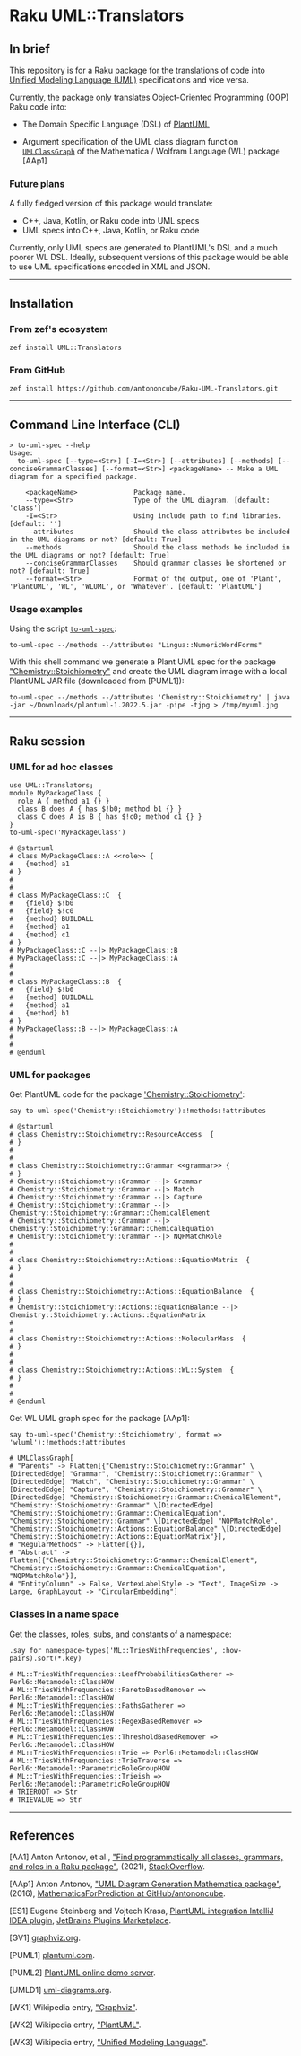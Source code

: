 # Raku UML::Translators

## In brief

This repository is for a Raku package for the translations of code into 
[Unified Modeling Language (UML)](https://en.wikipedia.org/wiki/Unified_Modeling_Language) 
specifications and vice versa.

Currently, the package only translates Object-Oriented Programming (OOP) Raku code into: 

- The Domain Specific Language (DSL) of [PlantUML](https://plantuml.com)

- Argument specification of the UML class diagram function [`UMLClassGraph`](https://github.com/antononcube/MathematicaForPrediction/blob/master/Misc/UMLDiagramGeneration.m)
  of the Mathematica / Wolfram Language (WL) package [AAp1] 

### Future plans

A fully fledged version of this package would translate:
- C++, Java, Kotlin, or Raku code into UML specs
- UML specs into C++, Java, Kotlin, or Raku code

Currently, only UML specs are generated to PlantUML's DSL and a much poorer WL DSL.
Ideally, subsequent versions of this package would be able to use UML specifications
encoded in XML and JSON.

------ 

## Installation

### From zef's ecosystem

```shell
zef install UML::Translators
```

### From GitHub

```
zef install https://github.com/antononcube/Raku-UML-Translators.git 
```

------ 

## Command Line Interface (CLI)

```shell
> to-uml-spec --help
Usage:
  to-uml-spec [--type=<Str>] [-I=<Str>] [--attributes] [--methods] [--conciseGrammarClasses] [--format=<Str>] <packageName> -- Make a UML diagram for a specified package.
  
    <packageName>              Package name.
    --type=<Str>               Type of the UML diagram. [default: 'class']
    -I=<Str>                   Using include path to find libraries. [default: '']
    --attributes               Should the class attributes be included in the UML diagrams or not? [default: True]
    --methods                  Should the class methods be included in the UML diagrams or not? [default: True]
    --conciseGrammarClasses    Should grammar classes be shortened or not? [default: True]
    --format=<Str>             Format of the output, one of 'Plant', 'PlantUML', 'WL', 'WLUML', or 'Whatever'. [default: 'PlantUML']
```

### Usage examples

Using the script [`to-uml-spec`](bin/to-uml-spec):

```shell
to-uml-spec --/methods --/attributes "Lingua::NumericWordForms"
```

With this shell command we generate a Plant UML spec for the package 
["Chemistry::Stoichiometry"](https://raku.land/cpan:ANTONOV/Chemistry::Stoichiometry)
and create the UML diagram image with a local PlantUML JAR file (downloaded from [PUML1]):

```shell
to-uml-spec --/methods --/attributes 'Chemistry::Stoichiometry' | java -jar ~/Downloads/plantuml-1.2022.5.jar -pipe -tjpg > /tmp/myuml.jpg
```

-----

## Raku session

### UML for ad hoc classes

```perl6
use UML::Translators;
module MyPackageClass {
  role A { method a1 {} }
  class B does A { has $!b0; method b1 {} }
  class C does A is B { has $!c0; method c1 {} }
}
to-uml-spec('MyPackageClass')
```
```
# @startuml
# class MyPackageClass::A <<role>> {
#   {method} a1
# }
# 
# 
# class MyPackageClass::C  {
#   {field} $!b0
#   {field} $!c0
#   {method} BUILDALL
#   {method} a1
#   {method} c1
# }
# MyPackageClass::C --|> MyPackageClass::B
# MyPackageClass::C --|> MyPackageClass::A
# 
# 
# class MyPackageClass::B  {
#   {field} $!b0
#   {method} BUILDALL
#   {method} a1
#   {method} b1
# }
# MyPackageClass::B --|> MyPackageClass::A
# 
# 
# @enduml
```

### UML for packages

Get PlantUML code for the package
['Chemistry::Stoichiometry'](https://raku.land/cpan:ANTONOV/Chemistry::Stoichiometry):

```perl6
say to-uml-spec('Chemistry::Stoichiometry'):!methods:!attributes
```
```
# @startuml
# class Chemistry::Stoichiometry::ResourceAccess  {
# }
# 
# 
# class Chemistry::Stoichiometry::Grammar <<grammar>> {
# }
# Chemistry::Stoichiometry::Grammar --|> Grammar
# Chemistry::Stoichiometry::Grammar --|> Match
# Chemistry::Stoichiometry::Grammar --|> Capture
# Chemistry::Stoichiometry::Grammar --|> Chemistry::Stoichiometry::Grammar::ChemicalElement
# Chemistry::Stoichiometry::Grammar --|> Chemistry::Stoichiometry::Grammar::ChemicalEquation
# Chemistry::Stoichiometry::Grammar --|> NQPMatchRole
# 
# 
# class Chemistry::Stoichiometry::Actions::EquationMatrix  {
# }
# 
# 
# class Chemistry::Stoichiometry::Actions::EquationBalance  {
# }
# Chemistry::Stoichiometry::Actions::EquationBalance --|> Chemistry::Stoichiometry::Actions::EquationMatrix
# 
# 
# class Chemistry::Stoichiometry::Actions::MolecularMass  {
# }
# 
# 
# class Chemistry::Stoichiometry::Actions::WL::System  {
# }
# 
# 
# @enduml
```

Get WL UML graph spec for the package [AAp1]:

```perl6
say to-uml-spec('Chemistry::Stoichiometry', format => 'wluml'):!methods:!attributes
```
```
# UMLClassGraph[
# "Parents" -> Flatten[{"Chemistry::Stoichiometry::Grammar" \[DirectedEdge] "Grammar", "Chemistry::Stoichiometry::Grammar" \[DirectedEdge] "Match", "Chemistry::Stoichiometry::Grammar" \[DirectedEdge] "Capture", "Chemistry::Stoichiometry::Grammar" \[DirectedEdge] "Chemistry::Stoichiometry::Grammar::ChemicalElement", "Chemistry::Stoichiometry::Grammar" \[DirectedEdge] "Chemistry::Stoichiometry::Grammar::ChemicalEquation", "Chemistry::Stoichiometry::Grammar" \[DirectedEdge] "NQPMatchRole", "Chemistry::Stoichiometry::Actions::EquationBalance" \[DirectedEdge] "Chemistry::Stoichiometry::Actions::EquationMatrix"}],
# "RegularMethods" -> Flatten[{}],
# "Abstract" -> Flatten[{"Chemistry::Stoichiometry::Grammar::ChemicalElement", "Chemistry::Stoichiometry::Grammar::ChemicalEquation", "NQPMatchRole"}],
# "EntityColumn" -> False, VertexLabelStyle -> "Text", ImageSize -> Large, GraphLayout -> "CircularEmbedding"]
```

### Classes in a name space

Get the classes, roles, subs, and constants of a namespace:

```perl6
.say for namespace-types('ML::TriesWithFrequencies', :how-pairs).sort(*.key)
```
```
# ML::TriesWithFrequencies::LeafProbabilitiesGatherer => Perl6::Metamodel::ClassHOW
# ML::TriesWithFrequencies::ParetoBasedRemover => Perl6::Metamodel::ClassHOW
# ML::TriesWithFrequencies::PathsGatherer => Perl6::Metamodel::ClassHOW
# ML::TriesWithFrequencies::RegexBasedRemover => Perl6::Metamodel::ClassHOW
# ML::TriesWithFrequencies::ThresholdBasedRemover => Perl6::Metamodel::ClassHOW
# ML::TriesWithFrequencies::Trie => Perl6::Metamodel::ClassHOW
# ML::TriesWithFrequencies::TrieTraverse => Perl6::Metamodel::ParametricRoleGroupHOW
# ML::TriesWithFrequencies::Trieish => Perl6::Metamodel::ParametricRoleGroupHOW
# TRIEROOT => Str
# TRIEVALUE => Str
```

------ 

## References

[AA1] Anton Antonov, et al.,
["Find programmatically all classes, grammars, and roles in a Raku package"](https://stackoverflow.com/q/68622047/14163984),
(2021),
[StackOverflow](https://stackoverflow.com).

[AAp1] Anton Antonov,
["UML Diagram Generation Mathematica package"](https://github.com/antononcube/MathematicaForPrediction/blob/master/Misc/UMLDiagramGeneration.m),
(2016),
[MathematicaForPrediction at GitHub/antononcube](https://github.com/antononcube).

[ES1] Eugene Steinberg and Vojtech Krasa, 
[PlantUML integration IntelliJ IDEA plugin](https://plugins.jetbrains.com/plugin/7017-plantuml-integration), 
[JetBrains Plugins Marketplace](https://plugins.jetbrains.com).

[GV1] [graphviz.org](https://graphviz.org).

[PUML1] [plantuml.com](https://plantuml.com).

[PUML2] [PlantUML online demo server](http://www.plantuml.com/plantuml).

[UMLD1] [uml-diagrams.org](https://www.uml-diagrams.org).

[WK1] Wikipedia entry, ["Graphviz"](https://en.wikipedia.org/wiki/Graphviz).

[WK2] Wikipedia entry, ["PlantUML"](https://en.wikipedia.org/wiki/PlantUML).

[WK3] Wikipedia entry, ["Unified Modeling Language"](https://en.wikipedia.org/wiki/Unified_Modeling_Language).

